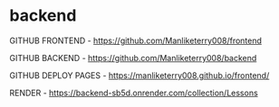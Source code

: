 # backend

GITHUB FRONTEND - https://github.com/Manliketerry008/frontend

GITHUB BACKEND - https://github.com/Manliketerry008/backend

GITHUB DEPLOY PAGES - https://manliketerry008.github.io/frontend/

RENDER - https://backend-sb5d.onrender.com/collection/Lessons
